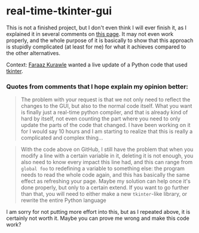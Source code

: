 # real-time-tkinter-gui
This is not a finished project, but I don't even think I will ever finish it, as I explained it in several comments on [this page](https://stackoverflow.com/questions/71546744).
It may not even work properly, and the whole purpose of it is basically to show that this approach is stupidly complicated (at least for me) for what it achieves compared to the other alternatives.

Context: [Faraaz Kurawle]() wanted a live update of a Python code that used [tkinter]().

### Quotes from comments that I hope explain my opinion better:

> The problem with your request is that we not only need to reflect the changes to the GUI, but also to the normal code itself.
> What you want is finally just a real-time python compiler, and that is already kind of hard by itself, not even counting the part where you need to only update the parts of the code that changed.
> I have been working on it for I would say 10 hours and I am starting to realize that this is really a complicated and complex thing...

> With the code above on GitHub, I still have the problem that when you modify a line with a certain variable in it, deleting it is not enough, you also need to know every impact this line had, and this can range from `global foo` to redefining a variable to something else: the program needs to read the whole code again, and this has basically the same effect as refreshing your page.
> Maybe my solution can help once it's done properly, but only to a certain extend. If you want to go further than that, you will need to either make a new `tkinter`-like library, or rewrite the entire Python language

I am sorry for not putting more effort into this, but as I repeated above, it is certainly not worth it. Maybe you can prove me wrong and make this code work?
